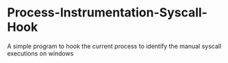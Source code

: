 # Process-Instrumentation-Syscall-Hook
A simple program to hook the current process to identify the manual syscall executions on windows
